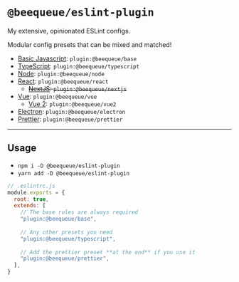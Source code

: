 # `@beequeue/eslint-plugin`

My extensive, opinionated ESLint configs.

Modular config presets that can be mixed and matched!

- [Basic Javascript](./src/config/base.ts): `plugin:@beequeue/base`
- [TypeScript](./src/config/typescript.ts): `plugin:@beequeue/typescript`
- [Node](./src/config/node.ts): `plugin:@beequeue/node`
- [React](./src/config/react.ts): `plugin:@beequeue/react`
  - ~~[NextJS](./src/config/nextjs.ts): `plugin:@beequeue/nextjs`~~
- [Vue](./src/config/vue.ts): `plugin:@beequeue/vue`
  - [Vue 2](./src/config/vue2.ts): `plugin:@beequeue/vue2`
- [Electron](./src/config/electron.ts): `plugin:@beequeue/electron`
- [Prettier](./src/config/prettier.ts): `plugin:@beequeue/prettier`

---

## Usage

- `npm i -D @beequeue/eslint-plugin`
- `yarn add -D @beequeue/eslint-plugin`

```js
// .eslintrc.js
module.exports = {
  root: true,
  extends: [
    // The base rules are always required
    "plugin:@beequeue/base",
    
    // Any other presets you need
    "plugin:@beequeue/typescript",
    
    // Add the prettier preset **at the end** if you use it
    "plugin:@beequeue/prettier",
  ],
}
```
